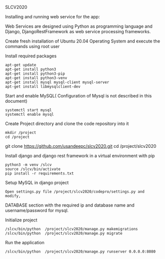 SLCV2020


Installing and running web service for the app:

Web Services are designed using Python as programming language and Django, DjangoRestFramework as web service processing frameworks.

Create fresh installation of Ubuntu 20.04 Operating System and execute the commands using root user

Install required packages

	apt-get update
	apt-get install python3
	apt-get install python3-pip
	apt-get install python3-venv
	apt-get install mysql mysql-client mysql-server
	apt-get install libmysqlclient-dev

Start and enable MySQL( Configuration of Mysql is not described in this document)

	systemctl start mysql
	systemctl enable mysql

Create Project directory and clone the code repository into it

	mkdir /project
	cd /project 
git clone https://github.com/usandeepc/slcv2020.git
cd /project/slcv2020

Install django and django rest framework in a virtual environment with pip
 
	python3 -m venv /slcv
	source /slcv/bin/activate
	pip install -r requirements.txt

Setup MySQL in django project
	
	Open settings.py file /project/slcv2020/codepro/settings.py and modify,
DATABASE section with the required ip and database name and username/password for mysql.



Initialize project 

	/slcv/bin/python  /project/slcv2020/manage.py makemigrations
	/slcv/bin/python  /project/slcv2020/manage.py migrate

Run the application

	/slcv/bin/python  /project/slcv2020/manage.py runserver 0.0.0.0:8080 

